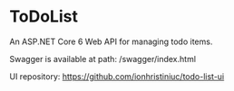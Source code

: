 # ToDoList
An ASP.NET Core 6 Web API for managing todo items.

Swagger is available at path: /swagger/index.html

UI repository: https://github.com/ionhristiniuc/todo-list-ui
